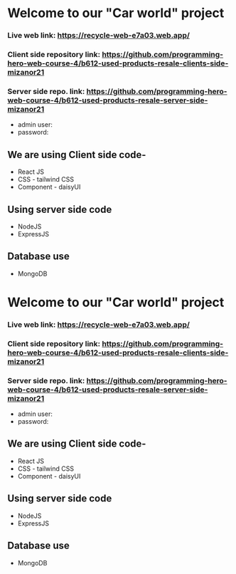 # Welcome to our "Car world" project


### Live web link: https://recycle-web-e7a03.web.app/
### Client side repository link: https://github.com/programming-hero-web-course-4/b612-used-products-resale-clients-side-mizanor21
### Server side repo. link: https://github.com/programming-hero-web-course-4/b612-used-products-resale-server-side-mizanor21

* admin user: 
* password: 

## We are using Client side code-
* React JS
* CSS - tailwind CSS
* Component - daisyUI

## Using server side code 
* NodeJS
* ExpressJS

## Database use
* MongoDB
# Welcome to our "Car world" project


### Live web link: https://recycle-web-e7a03.web.app/
### Client side repository link: https://github.com/programming-hero-web-course-4/b612-used-products-resale-clients-side-mizanor21
### Server side repo. link: https://github.com/programming-hero-web-course-4/b612-used-products-resale-server-side-mizanor21

* admin user: 
* password: 

## We are using Client side code-
* React JS
* CSS - tailwind CSS
* Component - daisyUI

## Using server side code 
* NodeJS
* ExpressJS

## Database use
* MongoDB
